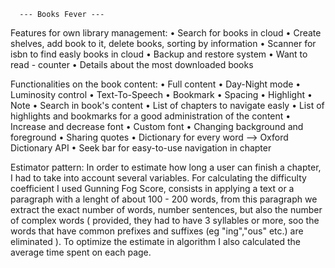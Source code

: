      --- Books Fever ---


Features for own library management:
  • Search for books in cloud
  • Create shelves, add book to it, delete books, sorting by information
  • Scanner for isbn to find easly books in cloud
  • Backup and restore system
  • Want to read - counter
  • Details about the most downloaded books
  
Functionalities on the book content:
  • Full content
  • Day-Night mode
  • Luminosity control
  • Text-To-Speech
  • Bookmark
  • Spacing
  • Highlight
  • Note
  • Search in book's content
  • List of chapters to navigate easly
  • List of highlights and bookmarks for a good administration of the content
  • Increase and decrease font
  • Custom font
  • Changing background and foreground
  • Sharing quotes
  • Dictionary for every word --> Oxford Dictionary API
  • Seek bar for easy-to-use navigation in chapter
  
  Estimator pattern:
  In order to estimate how long a user can finish a chapter, I had to take into account several variables.
  For calculating the difficulty coefficient I used Gunning Fog Score, consists in applying a text or a paragraph with a lenght of about 100 - 200 words, from this paragraph we extract the exact number of words, number sentences, but also the number of complex words ( provided, they had to have 3 syllables or more, soo the words that have common prefixes and suffixes (eg "ing","ous" etc.) are eliminated ).
  To optimize the estimate in algorithm I also calculated the average time spent on each page.
  
